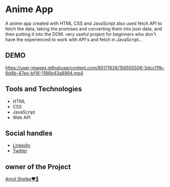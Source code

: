 # Anime App

A anime app created with HTML CSS and JavaScript also used fetch API to fetch the data, taking the promises and converting them into json data, and then putting it into the DOM. very useful project for beginners who don't have the experienced to work with API's and fetch in JavaScript...

## DEMO

https://user-images.githubusercontent.com/95171638/156555506-5dcc11fb-6d4b-47ee-bf16-1186b43a8994.mp4

## Tools and Technologies

- HTML
- CSS
- JavaScript
- Web API

## Social handles

- [Linkedin](https://www.linkedin.com/in/amol-shelke-627813220/)
- [Twitter](https://twitter.com/Amol_shelke09)

## owner of the Project

[Amol Shelke❤️‍🔥](https://github.com/AmolShelke2)
